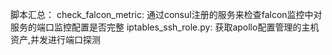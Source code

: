 脚本汇总：
check_falcon_metric: 通过consul注册的服务来检查falcon监控中对服务的端口监控配置是否完整
iptables_ssh_role.py: 获取apollo配置管理的主机资产,并发进行端口探测

